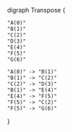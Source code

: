 digraph Transpose {

    "A(0)"
    "B(1)"
    "C(2)"
    "D(3)"
    "E(4)"
    "F(5)"
    "G(6)"

    "A(0)" -> "B(1)"
    "B(1)" -> "C(2)"
    "C(2)" -> "D(3)"
    "B(1)" -> "E(4)"
    "E(4)" -> "F(5)"
    "F(5)" -> "C(2)"
    "F(5)" -> "G(6)"

}

